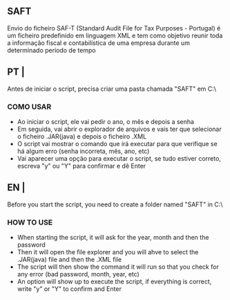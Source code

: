 ## SAFT
Envio do ficheiro SAF-T (Standard Audit File for Tax Purposes - Portugal) é um ficheiro predefinido em linguagem XML e tem como objetivo reunir toda a informação fiscal e contabilística de uma empresa durante um determinado período de tempo

## PT |
Antes de iniciar o script, precisa criar uma pasta chamada "SAFT" em C:\

### COMO USAR
- Ao iniciar o script, ele vai pedir o ano, o mês e depois a senha
- Em seguida, vai abrir o explorador de arquivos e vais ter que selecionar o ficheiro .JAR(java) e depois o ficheiro .XML
- O script vai mostrar o comando que irá executar para que verifique se há algum erro (senha incorreta, mês, ano, etc)
- Vai aparecer uma opção para executar o script, se tudo estiver correto, escreva "y" ou "Y" para confirmar e dê Enter


## EN |
Before you start the script, you need to create a folder named "SAFT" in C:\

### HOW TO USE
- When starting the script, it will ask for the year, month and then the password
- Then it will open the file explorer and you will ahve to select the .JAR(java) file and then the .XML file
- The script will then show the command it will run so that you check for any error (bad password, month, year, etc)
- An option will show up to execute the script, if everything is correct, write "y" or "Y" to confirm and Enter
